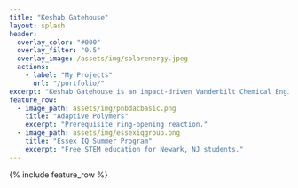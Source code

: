 ```yaml
---
title: "Keshab Gatehouse"
layout: splash
header:
  overlay_color: "#000"
  overlay_filter: "0.5"
  overlay_image: /assets/img/solarenergy.jpeg
  actions:
    - label: "My Projects"
      url: "/portfolio/"
excerpt: "Keshab Gatehouse is an impact-driven Vanderbilt Chemical Engineering & Climate Studies double major with a passion for sustainability. His specific interest is the intersection of technical knowledge and business skills in renewable energy."
feature_row:
  - image_path: assets/img/pnbdacbasic.png
    title: "Adaptive Polymers"
    excerpt: "Prerequisite ring-opening reaction."
  - image_path: assets/img/essexiqgroup.png
    title: "Essex IQ Summer Program"
    excerpt: "Free STEM education for Newark, NJ students."
---
```


{% include feature_row %}

